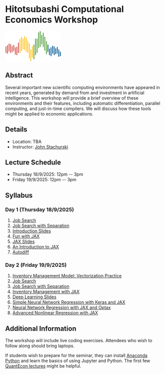 # Hitotsubashi Computational Economics Workshop

![](qe-logo-large.png)

## Abstract

Several important new scientific computing environments have appeared in recent
years, generated by demand from and investment in artificial intelligence. This
workshop will provide a brief overview of these environments and their features,
including automatic differentiation, parallel computing, and just-in-time
compilers. We will discuss how these tools might be applied to economic
applications.  


## Details

* Location: TBA
* Instructor: [John Stachurski](https://johnstachurski.net/)

## Lecture Schedule

* Thursday 18/9/2025: 12pm -- 3pm
* Friday 19/9/2025: 12pm -- 3pm

## Syllabus

### Day 1 (Thursday 18/9/2025)

1. [Job Search](day_1/job_search.ipynb)
2. [Job Search with Separation](day_1/markov_js_with_sep.ipynb)
3. [Introduction Slides](day_1/intro_slides/intro.pdf)
5. [Fun with JAX](day_1/fun_with_jax.ipynb)
4. [JAX Slides](day_1/jax_slides/jax.pdf)
6. [An Introduction to JAX](day_1/jax_intro.ipynb)
7. [Autodiff](day_1/autodiff.ipynb)

### Day 2 (Friday 19/9/2025)

1. [Inventory Management Model: Vectorization Practice](day_2/vectorization_example.ipynb)
2. [Job Search](day_2/job_search.ipynb)
3. [Job Search with Separation](day_2/markov_js_with_sep.ipynb)
4. [Inventory Management with JAX](day_2/inventory_model.ipynb)
5. [Deep Learning Slides](day_2/dl_slides/anns.pdf)
6. [Simple Neural Network Regression with Keras and JAX](day_2/keras.ipynb)
7. [Neural Network Regression with JAX and Optax](day_2/jax_nn.ipynb)
8. [Advanced Nonlinear Regression with JAX](day_2/extended_jax_nn.ipynb)


## Additional Information

The workshop will include live coding exercises. Attendees who wish to follow
along should bring laptops.

If students wish to prepare for the seminar, they can install [Anaconda Python](https://www.anaconda.com/download) and learn the basics of using Jupyter and Python.  The first few [QuantEcon lectures](https://python-programming.quantecon.org/intro.html) might be helpful.

